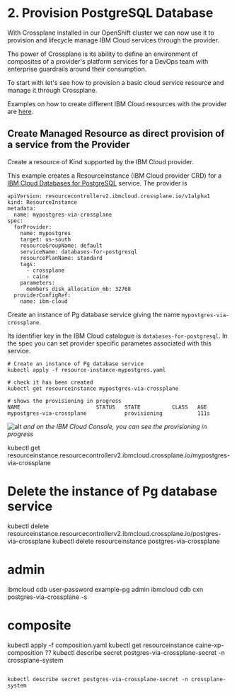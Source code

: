 # 2. Provision PostgreSQL Database
With Crossplane installed in our OpenShift cluster we can now use it to provision and lifecycle manage IBM Cloud services through the provider.

The power of Crossplane is its ability to define an environment of composites of a provider's platform services for a DevOps team with enterprise guardrails around their consumption.

To start with let's see how to provision a basic cloud service resource and manage it through Crossplane.

Examples on how to create different IBM Cloud resources with the provider are [here](https://github.com/crossplane-contrib/provider-ibm-cloud/tree/master/examples).

## Create Managed Resource as direct provision of a service from the Provider
Create a resource of Kind supported by the IBM Cloud provider.

This example creates a ResourceInstance (IBM Cloud provider CRD) for a [IBM Cloud Databases for PostgreSQL](https://cloud.ibm.com/docs/databases-for-postgresql?topic=databases-for-postgresql-getting-started) service. The provider is 

```
apiVersion: resourcecontrollerv2.ibmcloud.crossplane.io/v1alpha1
kind: ResourceInstance
metadata:
  name: mypostgres-via-crossplane
spec:
  forProvider:
    name: mypostgres
    target: us-south
    resourceGroupName: default
    serviceName: databases-for-postgresql
    resourcePlanName: standard
    tags:
      - crossplane
      - caine
    parameters:
      members_disk_allocation_mb: 32768
  providerConfigRef:
    name: ibm-cloud
```

Create an instance of Pg database service giving the name `mypostgres-via-crossplane`. 

Its identifier key in the IBM Cloud catalogue is `databases-for-postgresql`. In the spec you can set provider specific parametes associated with this service.

```
# Create an instance of Pg database service
kubectl apply -f resource-instance-mypostgres.yaml

# check it has been created
kubectl get resourceinstance mypostgres-via-crossplane

# shows the provisioning in progress
NAME                        STATUS   STATE          CLASS   AGE
mypostgres-via-crossplane            provisioning           111s
```

![alt](./assets/pg-provision.png)
*and on the IBM Cloud Console, you can see the provisioning in progress*

kubectl get resourceinstance.resourcecontrollerv2.ibmcloud.crossplane.io/mypostgres-via-crossplane

# Delete the instance of Pg database service
kubectl delete resourceinstance.resourcecontrollerv2.ibmcloud.crossplane.io/postgres-via-crossplane
kubectl delete resourceinstance postgres-via-crossplane

# admin
ibmcloud cdb user-password example-pg admin <newpassword>
ibmcloud cdb cxn postgres-via-crossplane -s

# composite
kubectl apply -f composition.yaml
kubectl get resourceinstance caine-xp-composition
?? kubectl describe secret postgres-via-crossplane-secret -n crossplane-system
```

kubectl describe secret postgres-via-crossplane-secret -n crossplane-system



